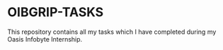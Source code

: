 # OIBGRIP-TASKS
 This repository contains all my tasks which I have completed during my Oasis Infobyte Internship.

